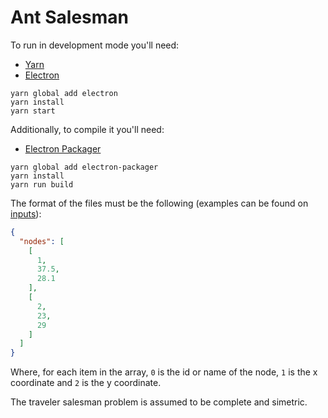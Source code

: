 # Ant Salesman

To run in development mode you'll need:

- [Yarn](https://yarnpkg.com/en/)
- [Electron](https://electronjs.org/)

```
yarn global add electron
yarn install
yarn start
```

Additionally, to compile it you'll need:

- [Electron Packager](https://github.com/electron-userland/electron-packager)

```
yarn global add electron-packager
yarn install
yarn run build
```

The format of the files must be the following (examples can be found on [inputs](./inputs)):

```json
{
  "nodes": [
    [
      1,
      37.5,
      28.1
    ],
    [
      2,
      23,
      29
    ]
  ]
}
```

Where, for each item in the array, `0` is the id or name of the node, `1` is the x coordinate and `2` is the y coordinate.

The traveler salesman problem is assumed to be complete and simetric.
